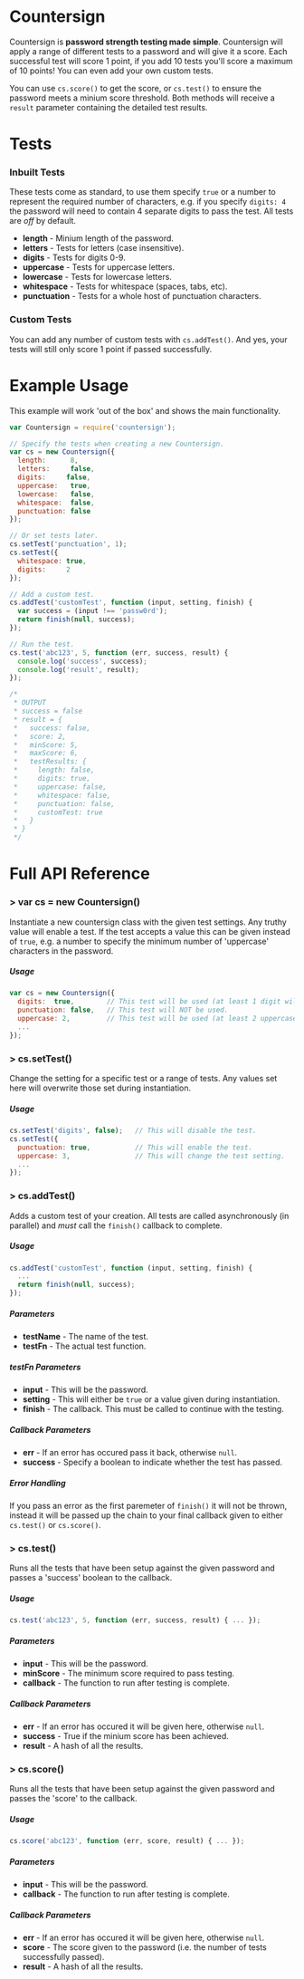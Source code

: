# Countersign
Countersign is **password strength testing made simple**. Countersign will apply a range of different tests to a password and will give it a score. Each successful test will score 1 point, if you add 10 tests you'll score a maximum of 10 points! You can even add your own custom tests.

You can use `cs.score()` to get the score, or `cs.test()` to ensure the password meets a minium score threshold. Both methods will receive a `result` parameter containing the detailed test results.


# Tests

### Inbuilt Tests
These tests come as standard, to use them specify `true` or a number to represent the required number of characters, e.g. if you specify `digits: 4` the password will need to contain 4 separate digits to pass the test. All tests are *off* by default.
* **length** - Minium length of the password.
* **letters** - Tests for letters (case insensitive).
* **digits** - Tests for digits 0-9.
* **uppercase** - Tests for uppercase letters.
* **lowercase** - Tests for lowercase letters.
* **whitespace** - Tests for whitespace (spaces, tabs, etc).
* **punctuation** - Tests for a whole host of punctuation characters. 

### Custom Tests
You can add any number of custom tests with `cs.addTest()`. And yes, your tests will still only score 1 point if passed successfully.


# Example Usage
This example will work 'out of the box' and shows the main functionality.

```javascript
var Countersign = require('countersign');

// Specify the tests when creating a new Countersign.
var cs = new Countersign({
  length:      8,
  letters:     false,
  digits:     false,
  uppercase:   true,
  lowercase:   false,
  whitespace:  false,
  punctuation: false
});

// Or set tests later.
cs.setTest('punctuation', 1);
cs.setTest({
  whitespace: true,
  digits:     2
});

// Add a custom test.
cs.addTest('customTest', function (input, setting, finish) {
  var success = (input !== 'passw0rd');
  return finish(null, success);
});

// Run the test.
cs.test('abc123', 5, function (err, success, result) {
  console.log('success', success);
  console.log('result', result);
});

/*
 * OUTPUT
 * success = false
 * result = {
 *   success: false,
 *   score: 2,
 *   minScore: 5,
 *   maxScore: 6,
 *   testResults: {
 *     length: false,
 *     digits: true,
 *     uppercase: false,
 *     whitespace: false,
 *     punctuation: false,
 *     customTest: true
 *   }
 * }
 */
```


# Full API Reference

### > var cs = new Countersign()
Instantiate a new countersign class with the given test settings. Any truthy value will enable a test. If the test accepts a value this can be given instead of `true`, e.g. a number to specify the minimum number of 'uppercase' characters in the password.

##### Usage
```javascript
var cs = new Countersign({
  digits:  true,        // This test will be used (at least 1 digit will be required).
  punctuation: false,   // This test will NOT be used.
  uppercase: 2,         // This test will be used (at least 2 uppercase letters will be required).
  ...
});
```


### > cs.setTest()
Change the setting for a specific test or a range of tests. Any values set here will overwrite those set during instantiation.

##### Usage
```javascript
cs.setTest('digits', false);   // This will disable the test.
cs.setTest({
  punctuation: true,           // This will enable the test.
  uppercase: 3,                // This will change the test setting.
  ...
});
```


### > cs.addTest()
Adds a custom test of your creation. All tests are called asynchronously (in parallel) and *must* call the `finish()` callback to complete.

##### Usage
```javascript
cs.addTest('customTest', function (input, setting, finish) {
  ...
  return finish(null, success);
});
```

##### Parameters
* **testName** - The name of the test.
* **testFn** - The actual test function.

##### testFn Parameters
* **input** - This will be the password.
* **setting** - This will either be `true` or a value given during instantiation.
* **finish** - The callback. This must be called to continue with the testing.

##### Callback Parameters
* **err** - If an error has occured pass it back, otherwise `null`.
* **success** - Specify a boolean to indicate whether the test has passed.

##### Error Handling
If you pass an error as the first paremeter of `finish()` it will not be thrown, instead it will be passed up the chain to your final callback given to either `cs.test()` or `cs.score()`.


### > cs.test()
Runs all the tests that have been setup against the given password and passes a 'success' boolean to the callback.

##### Usage
```javascript
cs.test('abc123', 5, function (err, success, result) { ... });
```

##### Parameters
* **input** - This will be the password.
* **minScore** - The minimum score required to pass testing.
* **callback** - The function to run after testing is complete.

##### Callback Parameters
* **err** - If an error has occured it will be given here, otherwise `null`.
* **success** - True if the minium score has been achieved.
* **result** - A hash of all the results.

### > cs.score()
Runs all the tests that have been setup against the given password and passes the 'score' to the callback.

##### Usage
```javascript
cs.score('abc123', function (err, score, result) { ... });
```

##### Parameters
* **input** - This will be the password.
* **callback** - The function to run after testing is complete.

##### Callback Parameters
* **err** - If an error has occured it will be given here, otherwise `null`.
* **score** - The score given to the password (i.e. the number of tests successfully passed).
* **result** - A hash of all the results.
